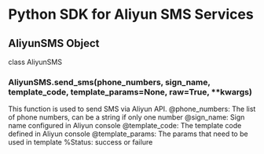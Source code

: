 # Python SDK for Aliyun SMS Services

## AliyunSMS Object
  
class AliyunSMS  
### AliyunSMS.send\_sms(phone\_numbers, sign\_name, template\_code, template\_params=None, raw=True, \*\*kwargs)
This function is used to send SMS via Aliyun API. 
    @phone\_numbers: The list of phone numbers, can be a string if only one number
    @sign\_name: Sign name configured in Aliyun console
    @template\_code: The template code defined in Aliyun console
    @template\_params: The params that need to be used in template
    %Status: success or failure

